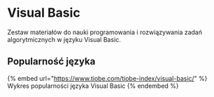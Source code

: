 # Visual Basic

Zestaw materiałów do nauki programowania i rozwiązywania zadań algorytmicznych w języku Visual Basic.

## Popularność języka

{% embed url="https://www.tiobe.com/tiobe-index/visual-basic/" %}
Wykres popularności języka Visual Basic
{% endembed %}